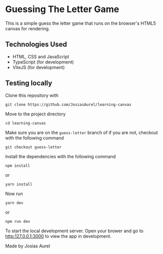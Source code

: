 # Guessing The Letter Game

This is a simple guess the letter game that runs on the browser's HTML5 canvas for rendering.

## Technologies Used

- HTML, CSS and JavaScript
- TypeScript (for development)
- ViteJS (for development)

## Testing locally

Clone this repository with

```shell
git clone https://github.com/JosiasAurel/learning-canvas
```

Move to the project directory

```shell
cd learning-canvas
```

Make sure you are on the `guess-letter` branch of if you are not, checkout with the following command

```shell
git checkout guess-letter
```

Install the dependencies with the following command

```shell
npm install
```

or

```shell
yarn install
```

Now run

```shell
yarn dev
```

or

```shell
npm run dev
```

To start the local development server. Open your brower and go to [http:127.0.0.1:3000](http:127.0.0.1:3000) to view the app in development.

Made by Josias Aurel

